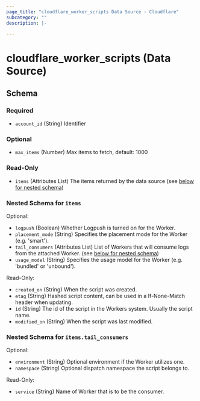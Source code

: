 ```yaml
---
page_title: "cloudflare_worker_scripts Data Source - Cloudflare"
subcategory: ""
description: |-
  
---
```


# cloudflare_worker_scripts (Data Source)




<!-- schema generated by tfplugindocs -->
## Schema

### Required

- `account_id` (String) Identifier

### Optional

- `max_items` (Number) Max items to fetch, default: 1000

### Read-Only

- `items` (Attributes List) The items returned by the data source (see [below for nested schema](#nestedatt--items))

<a id="nestedatt--items"></a>
### Nested Schema for `items`

Optional:

- `logpush` (Boolean) Whether Logpush is turned on for the Worker.
- `placement_mode` (String) Specifies the placement mode for the Worker (e.g. 'smart').
- `tail_consumers` (Attributes List) List of Workers that will consume logs from the attached Worker. (see [below for nested schema](#nestedatt--items--tail_consumers))
- `usage_model` (String) Specifies the usage model for the Worker (e.g. 'bundled' or 'unbound').

Read-Only:

- `created_on` (String) When the script was created.
- `etag` (String) Hashed script content, can be used in a If-None-Match header when updating.
- `id` (String) The id of the script in the Workers system. Usually the script name.
- `modified_on` (String) When the script was last modified.

<a id="nestedatt--items--tail_consumers"></a>
### Nested Schema for `items.tail_consumers`

Optional:

- `environment` (String) Optional environment if the Worker utilizes one.
- `namespace` (String) Optional dispatch namespace the script belongs to.

Read-Only:

- `service` (String) Name of Worker that is to be the consumer.


